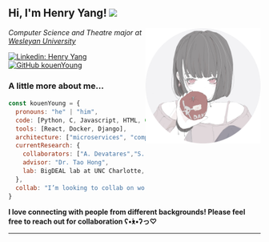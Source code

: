 <h2> Hi, I'm Henry Yang! <img src="https://media.giphy.com/media/mGcNjsfWAjY5AEZNw6/giphy.gif" width="50"></h2>
<img align='right' src="assets/0_round2.png" width="230">
<p><em>Computer Science and Theatre major at <a href="https://www.wesleyan.edu">Wesleyan University</a></br>
</em></p>

[![Linkedin: Henry Yang](https://img.shields.io/badge/LinkedIn-blue/?style=flat&color=ff69b4&logo=linkedin&labelColor=blue)](https://www.linkedin.com/in/hongyuan-yang)
[![GitHub kouenYoung](https://img.shields.io/github/followers/kouenYoung?label=follow&style=social)](https://github.com/kouenYoung)


### A little more about me...  

```javascript
const kouenYoung = {
  pronouns: "he" | "him",
  code: [Python, C, Javascript, HTML, CSS],
  tools: [React, Docker, Django],
  architecture: ["microservices", "complicated systems", "NLP"],
  currentResearch: {
    collaborators: ["A. Devatares","S. Jajula","L. Kretschmer"],
    advisor: "Dr. Tao Hong",
    lab: BigDEAL lab at UNC Charlotte, NC, USA
  },
  collab: "I’m looking to collab on works related to load forecasting for power systems."
}
```

<b>I love connecting with people from different backgrounds! Please feel free to reach out for collaboration ʕ•́ᴥ•̀ʔっ♡</b>

---

<!---
kouenYoung/kouenYoung is a ✨ special ✨ repository because its `README.md` (this file) appears on your GitHub profile.
You can click the Preview link to take a look at your changes.
--->
